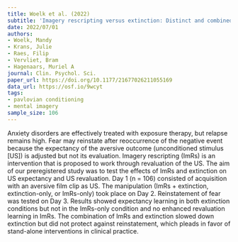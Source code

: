 ```yaml
---
title: Woelk et al. (2022)
subtitle: 'Imagery rescripting versus extinction: Distinct and combined effects on expectancy and revaluation learning'
date: 2022/07/01
authors:
- Woelk, Mandy
- Krans, Julie
- Raes, Filip
- Vervliet, Bram
- Hagenaars, Muriel A
journal: Clin. Psychol. Sci.
paper_url: https://doi.org/10.1177/21677026211055169
data_url: https://osf.io/9wcyt
tags:
- pavlovian conditioning
- mental imagery
sample_size: 106
---
```


Anxiety disorders are effectively treated with exposure therapy, but relapse remains high. Fear may reinstate after reoccurrence of the negative event because the expectancy of the aversive outcome (unconditioned stimulus [US]) is adjusted but not its evaluation. Imagery rescripting (ImRs) is an intervention that is proposed to work through revaluation of the US. The aim of our preregistered study was to test the effects of ImRs and extinction on US expectancy and US revaluation. Day 1 (n = 106) consisted of acquisition with an aversive film clip as US. The manipulation (ImRs + extinction, extinction-only, or ImRs-only) took place on Day 2. Reinstatement of fear was tested on Day 3. Results showed expectancy learning in both extinction conditions but not in the ImRs-only condition and no enhanced revaluation learning in ImRs. The combination of ImRs and extinction slowed down extinction but did not protect against reinstatement, which pleads in favor of stand-alone interventions in clinical practice.
